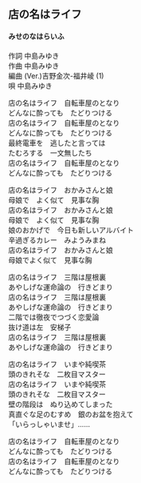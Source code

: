 ## 店の名はライフ
#### みせのなはらいふ

作詞       中島みゆき  
作曲       中島みゆき  
編曲 (Ver.)吉野金次-福井崚 (1)  
唄         中島みゆき  
  
  
  
店の名はライフ　自転車屋のとなり  
どんなに酔っても　たどりつける  
店の名はライフ　自転車屋のとなり  
どんなに酔っても　たどりつける  
最終電車を　逃したと言っては  
たむろする　一文無したち  
店の名はライフ　自転車屋のとなり  
どんなに酔っても　たどりつける  
  
  
店の名はライフ　おかみさんと娘  
母娘で　よく似て　見事な胸  
店の名はライフ　おかみさんと娘  
母娘で　よく似て　見事な胸  
娘のおかげで　今日も新しいアルバイト  
辛過ぎるカレー　みようみまね  
店の名はライフ　おかみさんと娘  
母娘でよく似て　見事な胸  
  
  
店の名はライフ　三階は屋根裏  
あやしげな運命論の　行きどまり  
店の名はライフ　三階は屋根裏  
あやしげな運命論の　行きどまり  
二階では徹夜でつづく恋愛論  
抜け道は左　安梯子  
店の名はライフ　三階は屋根裏  
あやしげな運命論の　行きどまり  
  
  
店の名はライフ　いまや純喫茶  
頭のきれそな　二枚目マスター  
店の名はライフ　いまや純喫茶  
頭のきれそな　二枚目マスター  
壁の階段は　ぬり込めてしまった  
真直ぐな足のむすめ　銀のお盆を抱えて  
「いらっしゃいませ」……  
  
店の名はライフ　自転車屋のとなり  
どんなに酔っても　たどりつける  
店の名はライフ　自転車屋のとなり  
どんなに酔っても　たどりつける  
